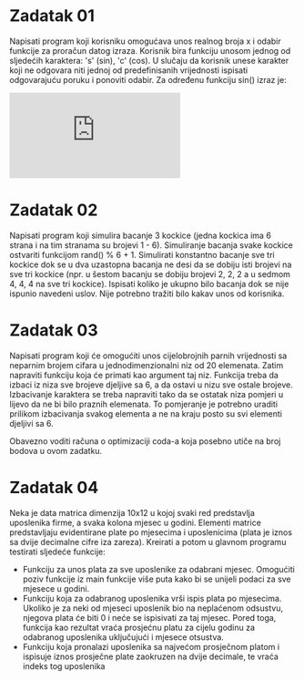 # Zadatak 01

Napisati program koji korisniku omogućava unos realnog broja x i odabir funkcije za proračun datog izraza. Korisnik bira funkciju unosom jednog od sljedećih karaktera: 's' (sin), 'c' (cos). U slučaju da korisnik unese karakter koji ne odgovara niti jednoj od predefinisanih vrijednosti ispisati odgovarajuću poruku i ponoviti odabir. Za određenu funkciju sin() izraz je:

![f(x) = 1 + [1/(sin(x) + x)] + [2/(sin(x/2) + x)] + ... + [x/(sin(x/x) + x)]](https://latex.codecogs.com/gif.latex?f%28x%29%20%3D%201%20&plus;%20%5Cfrac%7B1%7D%7B%5Csin%28x%29%20&plus;%20x%7D%20&plus;%20%5Cfrac%7B2%7D%7B%5Csin%28%5Cfrac%7Bx%7D%7B2%7D%29%20&plus;%20x%7D%20&plus;%20...%20&plus;%20%5Cfrac%7Bn%7D%7B%5Csin%28%5Cfrac%7Bx%7D%7Bx%7D%29%20&plus;%20x%7D)

# Zadatak 02

Napisati program koji simulira bacanje 3 kockice (jedna kockica ima 6 strana i na tim stranama su brojevi 1 - 6). Simuliranje bacanja svake kockice ostvariti funkcijom rand() % 6 + 1. Simulirati konstantno bacanje sve tri kockice dok se u dva uzastopna bacanja ne desi da se dobiju isti brojevi na sve tri kockice (npr. u šestom bacanju se dobiju brojevi 2, 2, 2 a u sedmom 4, 4, 4 na sve tri kockice). Ispisati koliko je ukupno bilo bacanja dok se nije ispunio navedeni uslov. Nije potrebno tražiti bilo kakav unos od korisnika.

# Zadatak 03

Napisati program koji će omogućiti unos cijelobrojnih parnih vrijednosti sa neparnim brojem cifara u jednodimenzionalni niz od 20 elemenata. Zatim napraviti funkciju koja će primati kao argument taj niz. Funkcija treba da izbaci iz niza sve brojeve djeljive sa 6, a da ostavi u nizu sve ostale brojeve. Izbacivanje karaktera se treba napraviti tako da se ostatak niza pomjeri u lijevo da ne bi bilo praznih elemenata. To pomjeranje je potrebno uraditi prilikom izbacivanja svakog elementa a ne na kraju posto su svi elementi djeljivi sa 6.

Obavezno voditi računa o optimizaciji coda-a koja posebno utiče na broj bodova u ovom zadatku.

# Zadatak 04

Neka je data matrica dimenzija 10x12 u kojoj svaki red predstavlja uposlenika firme, a svaka kolona mjesec u godini. Elementi matrice predstavljaju evidentirane plate po mjesecima i uposlenicima (plata je iznos sa dvije decimalne cifre iza zareza). Kreirati a potom u glavnom programu testirati sljedeće funkcije:
* Funkciju za unos plata za sve uposlenike za odabrani mjesec. Omogućiti poziv funkcije iz main funkcije više puta kako bi se unijeli podaci za sve mjesece u godini.
* Funkciju koja za odabranog uposlenika vrši ispis plata po mjesecima. Ukoliko je za neki od mjeseci uposlenik bio na neplaćenom odsustvu, njegova plata će biti 0 i neće se ispisivati za taj mjesec. Pored toga, funkcija kao rezultat vraća prosjećnu platu za cijelu godinu za odabranog uposlenika uključujući i mjesece otsustva.
* Funkciju koja pronalazi uposlenika sa najvećom prosječnom platom i ispisuje iznos prosječne plate zaokruzen na dvije decimale, te vraća indeks tog uposlenika